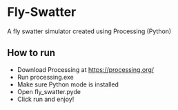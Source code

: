 # Fly-Swatter
A fly swatter simulator created using Processing (Python)
## How to run
- Download Processing at https://processing.org/
- Run processing.exe
- Make sure Python mode is installed
- Open fly_swatter.pyde
- Click run and enjoy!
